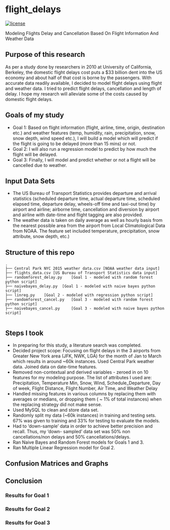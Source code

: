 # flight_delays
[![license](https://img.shields.io/github/license/mashape/apistatus.svg)](https://github.com/shivaninyc/flight_delays/blob/master/LICENSE)

Modeling Flights Delay and Cancellation Based On Flight Information And Weather Data

## Purpose of this research
As per a study done by researchers in 2010 at University of California, Berkeley, the domestic flight delays cost puts a $33 billion dent into the US economy and about half of that cost is borne by the passengers. With accurate data readily available, I decided to model flight delays using flight and weather data. I tried to predict flight delays, cancellation and length of delay. I hope my research will alleviate some of the costs caused by domestic flight delays. 

## Goals of my study
* Goal 1: Based on flight information (flight, airline, time, origin, destination etc.) and weather features (temp, humidity, rain, precipitation, snow, snow depth, wind speed etc.), I will build a model which will predict if the flight is going to be delayed (more than 15 mins) or not.
* Goal 2: I will also run a regression model to predict by how much the flight will be delayed.
* Goal 3: Finally, I will model and predict whether or not a flight will be cancelled due to weather.

## Input Data Sets
* The US Bureau of Transport Statistics provides departure and arrival statistics (scheduled departure time, actual departure time, scheduled elapsed time, departure delay, wheels-off time and taxi-out time) by airport and airline; airborne time, cancellation and diversion by airport and airline with date-time and flight tagging are also provided.
* The weather data is taken on daily average as well as hourly basis from the nearest possible area from the airport from Local Climatological Data from NOAA. The feature set included temperature, precipitation, snow attribute, snow depth, etc.)

## Structure of this repo

```
.
├── Central Park NYC 2015 weather data.csv [NOAA weather data input]
├── flights_data.csv [US Bureau of Transport Statistics data input]
├── randomforest_delay.py	 [Goal 1 - modeled with random forest python script]
├── naivebayes_delay.py	 [Goal 1 - modeled with naive bayes python script]
├── linreg.py	 [Goal 2 - modeled with regression python script]
├── randomforest_cancel.py	 [Goal 3 - modeled with random forest python script]
├── naivebayes_cancel.py	 [Goal 3 - modeled with naive bayes python script]
   
```
## Steps I took
* In preparing for this study, a literature search was completed.
* Decided project scope: Focusing on flight delays in the 3 airports from Greater New York area (JFK, NWK, LGA) for the month of Jan to March which results in around ~60k instances. Used Central Park weather data. Joined data on date-time features.
* Removed non-contextual and derived variables - zeroed in on 10 features for my modeling purpose. The list of attributes I used are: Precipitation, Temperature Min, Snow, Wind, Schedule_Departure, Day of week, Flight Distance, Flight Number, Air Time, and Weather Delay
* Handled missing features in various columns by replacing them with averages or medians, or dropping them ( ~ 1% of total instances) when the replacing strategy did not make sense.
* Used MySQL to clean and store data set. 
* Randomly split my data (~60k instances) in training and testing sets. 67% was given to training and 33% for testing to evaluate the models.
* Had to ‘down-sample’ data in order to achieve better precision and recall. Thus, my ‘down- sampled’ data set was 50% non cancellations/non delays and 50% cancellations/delays.
* Ran Naive Bayes and Random Forest models for Goals 1 and 3. 
* Ran Multiple Linear Regression model for Goal 2.

## Confusion Matrices and Graphs

## Conclusion
### Results for Goal 1 
### Results for Goal 2
### Results for Goal 3

